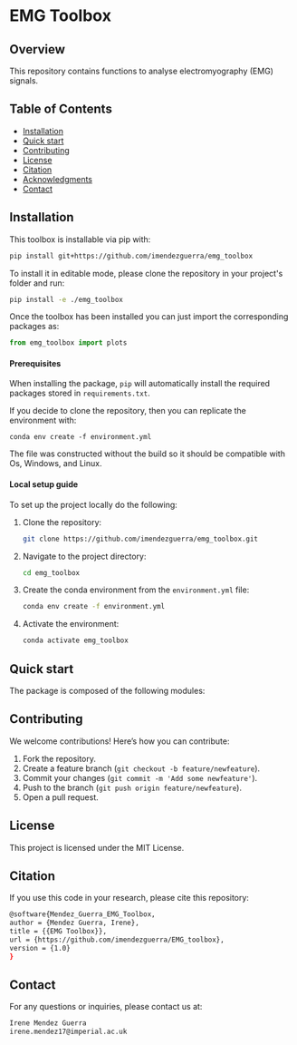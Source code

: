 # EMG Toolbox

## Overview 
This repository contains functions to analyse electromyography (EMG) signals.

## Table of Contents
- [Installation](#installation)
- [Quick start](#quickstart)
- [Contributing](#contributing)
- [License](#license)
- [Citation](#citation)
- [Acknowledgments](#acknowledgments)
- [Contact](#contact)

## Installation 
This toolbox is installable via pip with:
```sh
pip install git+https://github.com/imendezguerra/emg_toolbox
```

To install it in editable mode, please clone the repository in your project's folder and run:
```sh
pip install -e ./emg_toolbox
```
Once the toolbox has been installed you can just import the corresponding packages as:
```python
from emg_toolbox import plots
```
#### Prerequisites
When installing the package, `pip` will automatically install the required packages stored in `requirements.txt`. 

If you decide to clone the repository, then you can replicate the environment with:
```
conda env create -f environment.yml
```
The file was constructed without the build so it should be compatible with Os, Windows, and Linux.

#### Local setup guide
To set up the project locally do the following:

1. Clone the repository:
    ```sh
    git clone https://github.com/imendezguerra/emg_toolbox.git
    ```
2. Navigate to the project directory:
    ```sh
    cd emg_toolbox
    ```
3. Create the conda environment from the `environment.yml` file:
    ```sh
    conda env create -f environment.yml
    ```
4. Activate the environment:
    ```sh
    conda activate emg_toolbox
    ```

## Quick start 
The package is composed of the following modules:


## Contributing
We welcome contributions! Here’s how you can contribute:

1. Fork the repository.
2. Create a feature branch (`git checkout -b feature/newfeature`).
3. Commit your changes (`git commit -m 'Add some newfeature'`).
4. Push to the branch (`git push origin feature/newfeature`).
5. Open a pull request.

## License
This project is licensed under the MIT License.

## Citation

If you use this code in your research, please cite this repository:

```sh
@software{Mendez_Guerra_EMG_Toolbox,
author = {Mendez Guerra, Irene},
title = {{EMG Toolbox}},
url = {https://github.com/imendezguerra/EMG_toolbox},
version = {1.0}
}
```
## Contact

For any questions or inquiries, please contact us at:
```sh
Irene Mendez Guerra
irene.mendez17@imperial.ac.uk
```